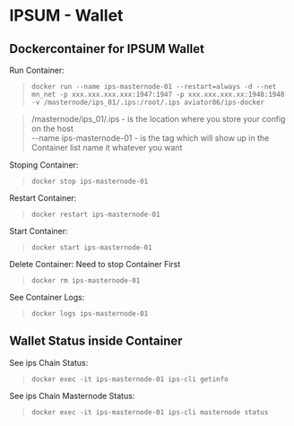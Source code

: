 # IPSUM - Wallet
## Dockercontainer for IPSUM Wallet

Run Container:
>```docker run --name ips-masternode-01 --restart=always -d --net mn_net -p xxx.xxx.xxx.xxx:1947:1947 -p xxx.xxx.xxx.xx:1948:1948  -v /masternode/ips_01/.ips:/root/.ips aviator86/ips-docker```

> /masternode/ips_01/.ips - is the location where you store your config on the host  
--name  ips-masternode-01 - is the tag which will show up in the Container list name it whatever you want

Stoping Container:
>```docker stop ips-masternode-01```

Restart Container:
>```docker restart ips-masternode-01```

Start Container:
>```docker start ips-masternode-01```

Delete Container: Need to stop Container First
>```docker rm ips-masternode-01```

See Container Logs:
>```docker logs ips-masternode-01```

## Wallet Status inside Container
See ips Chain Status:
>```docker exec -it ips-masternode-01 ips-cli getinfo```

See ips Chain Masternode Status:
>```docker exec -it ips-masternode-01 ips-cli masternode status```
